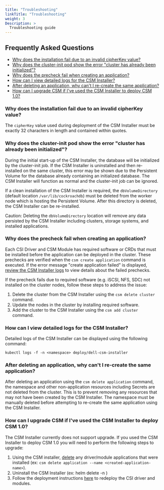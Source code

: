 ```yaml
---
title: "Troubleshooting"
linkTitle: "Troubleshooting"
weight: 3
Description: >
  Troubleshooting guide
---
```


## Frequently Asked Questions

  - [Why does the installation fail due to an invalid cipherKey value?](#why-does-the-installation-fail-due-to-an-invalid-cipherkey-value)
  - [Why does the cluster-init pod show the error "cluster has already been initialized"?](#why-does-the-cluster-init-pod-show-the-error-cluster-has-already-been-initialized)
  - [Why does the precheck fail when creating an application?](#why-does-the-precheck-fail-when-creating-an-application)
  - [How can I view detailed logs for the CSM Installer?](#how-can-i-view-detailed-logs-for-the-csm-installer)
  - [After deleting an application, why can't I re-create the same application?](#after-deleting-an-application-why-cant-i-re-create-the-same-application)
  - [How can I upgrade CSM if I've used the CSM Installer to deploy CSM 1.0?](#how-can-i-upgrade-csm-if-ive-used-the-csm-installer-to-deploy-csm-10)

### Why does the installation fail due to an invalid cipherKey value?
The `cipherKey` value used during deployment of the CSM Installer must be exactly 32 characters in length and contained within quotes.

### Why does the cluster-init pod show the error "cluster has already been initialized"?
During the initial start-up of the CSM Installer, the database will be initialized by the cluster-init job. If the CSM Installer is uninstalled and then re-installed on the same cluster, this error may be shown due to the Persistent Volume for the database already containing an initialized database. The CSM Installer will function as normal and the cluster-init job can be ignored.

If a clean installation of the CSM Installer is required, the `dbVolumeDirectory` (default location `/var/lib/cockroachdb`) must be deleted from the worker node which is hosting the Persistent Volume. After this directory is deleted, the CSM Installer can be re-installed. 

Caution: Deleting the `dbVolumeDirectory` location will remove any data persisted by the CSM Installer including clusters, storage systems, and installed applications.

### Why does the precheck fail when creating an application?
Each CSI Driver and CSM Module has required software or CRDs that must be installed before the application can be deployed in the cluster. These prechecks are verified when the `csm create application` command is executed. If the error message "create application failed" is displayed, [review the CSM Installer logs](#how-can-i-view-detailed-logs-for-the-csm-installer) to view details about the failed prechecks.

If the precheck fails due to required software (e.g. iSCSI, NFS, SDC) not installed on the cluster nodes, follow these steps to address the issue:
1. Delete the cluster from the CSM Installer using the `csm delete cluster` command.
2. Update the nodes in the cluster by installing required software.
3. Add the cluster to the CSM Installer using the `csm add cluster` command.

### How can I view detailed logs for the CSM Installer?
Detailed logs of the CSM Installer can be displayed using the following command:
```
kubectl logs -f -n <namespace> deploy/dell-csm-installer
```

### After deleting an application, why can't I re-create the same application?
After deleting an application using the `csm delete application` command, the namespace and other non-application resources including Secrets are not deleted from the cluster. This is to prevent removing any resources that may not have been created by the CSM Installer. The namespace must be manually deleted before attempting to re-create the same application using the CSM Installer.

### How can I upgrade CSM if I've used the CSM Installer to deploy CSM 1.0?
The CSM Installer currently does not support upgrade.  If you used the CSM Installer to deploy CSM 1.0 you will need to perform the following steps to upgrade:
1. Using the CSM installer, [delete](../csmcli#delete-applicationtask) any driver/module applications that were installed (ex: `csm delete application --name <created-application-name>`). 
2. Uninstall the CSM Installer (ex: helm delete -n <namespace> <csm-installer-app-name> )
3. Follow the deployment instructions [here](../../) to redeploy the CSI driver and modules.